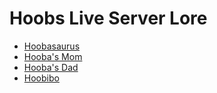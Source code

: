 # Hoobs Live Server Lore

* [Hoobasaurus](hoobasaurus)
* [Hooba's Mom](hoobasmom)
* [Hooba's Dad](hoobasdad)
* [Hoobibo](hoobibo)